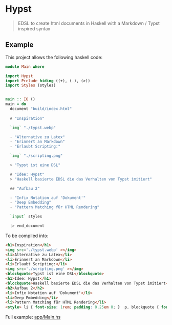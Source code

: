 # Hypst

> EDSL to create html documents in Haskell with a Markdown / Typst inspired syntax

## Example
This project allows the following haskell code:
```haskell
module Main where

import Hypst
import Prelude hiding ((+), (-), (>))
import Styles (styles)


main :: IO ()
main = do 
  document "build/index.html"
  
  # "Inspiration"

  `img` "./typst.webp"

  - "Alternative zu Latex"
  - "Erinnert an Markdown"
  - "Erlaubt Scripting:"

  `img` "./scripting.png"

  > "Typst ist eine DSL"

  # "Idee: Hypst"
  > "Haskell basierte EDSL die das Verhalten von Typst imitiert"

  ## "Aufbau 2"  

  - "Infix Notation auf 'Dokument'"
  - "Deep Embedding"
  - "Pattern Matching für HTML Rendering"

  `input` styles

  |> end_document
```

To be compiled into:

```html
<h1>Inspiration</h1>
<img src='./typst.webp' ></img>
<li>Alternative zu Latex</li>
<li>Erinnert an Markdown</li>
<li>Erlaubt Scripting:</li>
<img src='./scripting.png' ></img>
<blockquote>Typst ist eine DSL</blockquote>
<h1>Idee: Hypst</h1>
<blockquote>Haskell basierte EDSL die das Verhalten von Typst imitiert</blockquote>
<h2>Aufbau 2</h2>
<li>Infix Notation auf 'Dokument'</li>
<li>Deep Embedding</li>
<li>Pattern Matching für HTML Rendering</li>
<style> li { font-size: 1rem; padding: 0.25em 0; }  p, blockquote { font-size: 1rem }  blockquote { border-left: 2px solid #ccd; background: #ccccdd22; margin: 0; padding: 1em; }  img { margin: 1em 0; } </style>
```

Full example: [app/Main.hs](./app/Main.hs)
